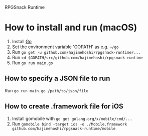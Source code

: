 RPGSnack Runtime

# How to install and run (macOS)

1. Install [Go](https://golang.org/)
2. Set the environment variable 'GOPATH' as e.g. `~/go`
3. Run `go get -u github.com/hajimehoshi/rpgsnack-runtime/...`
4. Run `cd $GOPATH/src/github.com/hajimehoshi/rpgsnack-runtime`
5. Run `go run main.go`

## How to specify a JSON file to run

Run `go run main.go /path/to/json/file`

## How to create .framework file for iOS

1. Install gomobile with `go get golang.org/x/mobile/cmd/...`
2. Run `gomobile bind -target ios -o ./Mobile.framework github.com/hajimehoshi/rpgsnack-runtime/mobile`
